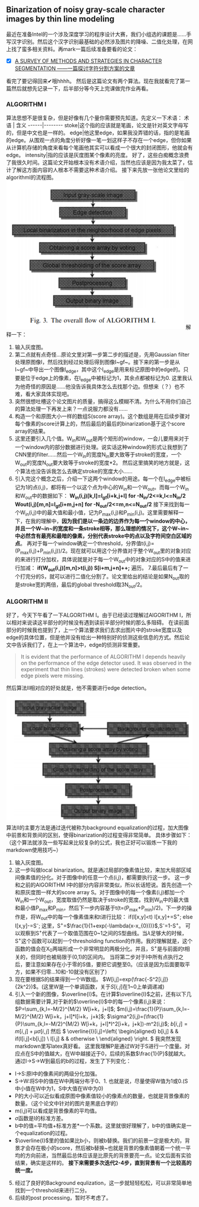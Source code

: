 ## Binarization of noisy gray-scale character images by thin line modeling


最近在准备Intel的一个涉及深度学习的程序设计大赛，我们小组选的课题是......手写汉字识别。然后这个汉字识别最基础的必然涉及图片的降噪、二值化处理，在网上找了蛮多相关资料。再mark一篇后续准备要看的论文：
- [x] [A SURVEY OF METHODS AND STRATEGIES IN CHARACTER SEGMENTATION ——一篇探讨字符分割方案的文章](http://citeseerx.ist.psu.edu/viewdoc/download?doi=10.1.1.158.220&rep=rep1&type=pdf)

看完了要记得回来✔哦hhhh。
然后是这篇论文有两个算法。现在我就看完了第一篇然后就想先记录一下，后半部分等今天上完课做完作业再看。
### ALGORITHM I
算法思想不是很复杂，但是好像有几个量你需要预先知道。先定义一下术语：
术语 | 含义
------|--------
stoke|这个指的应该就是笔画，论文是针对英文字母写的，但是中文也是一样的。
edge|他这里edge，如果我没弄错的话，指的是笔画的edge。从围观一点的角度分析好像一笔一划这样子不存在一个edge，但你如果从计算机存储的角度来看每个笔画他其实可以看成一个很大的封闭图形，他就会有edge。
intensity|指的应该是灰度图某个像素的亮度。
好了，这些白痴概念浪费了我很久时间。这篇论文开始根本没有术语介绍，当然也应该是因为我太菜了，估计了解这方面内容的人根本不需要这种术语介绍。
接下来先放一张他论文里给的algorithmI的流程图。
![流程图1](https://github.com/llIllIllIlllIll/blog/blob/master/bin_al1.png)
解释一下：
1. 输入灰度图。
2. 第二点就有点奇怪...原论文里对第一步第二步的描述是，先用Gaussian filter处理原图像I，然后找到经过处理后得到图像I~gf~。接下来的第一步是从I~gf~中导出一个图像I<sub>edge</sub>，其中这个I<sub>edge</sub>是用来标记原图中的edge的。只要是位于edge上的像素，在I<sub>edge</sub>中被标记为1，其余点都被标记为0.
这里我认为他奇怪的原因是......他没告诉我具体怎么去找那个边。但想来（？）也不难，看大家具体实现吧。
3. 突然很想吐槽这个论文图片的质量，搞得这么模糊不清。为什么不用你们自己的算法处理一下再发上来？一点说服力都没有......
4. 构造一个和原图大小一样的数组S(score array)。这个数组是用在后续步骤对每个像素的score计算上的，然后最后的最后的binarization基于这个score array的结果。
5. 这里还要引入几个值。W<sub>in</sub>和W<sub>out</sub>是两个矩形的window，一会儿要用来对于一个window内的部分数据进行处理。说实话这种window的形式让我想到了CNN里的filter......然后一个W<sub>in</sub>的宽度N<sub>in</sub>要大致等于stroke的宽度，一个W<sub>out</sub>的宽度N<sub>out</sub>要大致等于stroke的宽度*2。 然后这里搞笑的地方就是，这个算法也没告诉我怎么去确定stroke的宽度大小......
6. 引入完这个概念之后，介绍一下这两个window的用途。每一个在I<sub>edge</sub>中被标记为1的点(i,j)，都将有一个以这个点为中心的W<sub>in</sub>和一个W<sub>out</sub>。而每一个W<sub>in</sub>和W<sub>out</sub>中的数据如下：
**W<sub>in</sub>(i,j)[k,l]=I<sub>gf</sub>[i+k,j+l]**
**for -N<sub>in</sub>/2<=k,l<=N<sub>in</sub>/2**
**W</sub>out</sub>(i,j)[m,n]=I<sub>gf</sub>[i+m,j+n]**
**for -N<sub>out</sub>/2<=m,n<=N<sub>out</sub>/2**
接下来找到每一个W<sub>in</sub>(i,j)中的最大值和最小值，记为P<sub>max</sub>(i,j)和P<sub>min</sub>(i,j)。这里需要解释一下，在我的理解中，**因为我们是以一条边的边界作为每一个window的中心，并且一个W~in~的宽度和一条stroke相等，那么理想的情况下，这个W~in~中必然含有最亮和最暗的像素，分别代表stroke中的点以及字符间空白区域的点**。
再对于每一个window确定一个threshold，分界值t(i,j)=(P<sub>max</sub>(i,j)+P<sub>min</sub>(i,j))/2。现在就可以用这个分界值对于整个W<sub>out</sub>里的对象对应的来进行打分加权，具体说就是对于每一个W<sub>out</sub>中的对象对应的S中的值来进行加减：
**if(W<sub>out</sub>(i,j)[m,n]>t(i,j))
S[i+m,j+n]++;**
遍历。
7.最后最后有了一个打完分的S，就可以进行二值化分割了。论文里给出的结论是如果N<sub>out</sub>取的是stroke宽的两倍，最后的global threshold取3N<sub>out</sub>/2。
### ALGORITHM II
好了，今天下午看了一下ALGORITHM I。由于已经读过理解过AlGORITHM I，所以相对来说读这半部分的时候没有遇到读前半部分时候的那么多阻碍。
在读前面部分的时候我也提到了，上一个算法要求我们去求出图片中的stroke宽度以及edge的具体位置，但是他并没有给出一种特别好的侦测这些信息的方式。然后论文中告诉我们了，在上一个算法中，edge的侦测非常重要。
>It is evident that the performance of ALGORITHM
I depends heavily on the performance of the edge detector
used. It was observed in the experiment that thin
lines (strokes) were detected broken when some edge
pixels were missing.

然后算法II相对应的好处就是，他不需要进行edge detection。

![流程图2](https://github.com/llIllIllIlllIll/blog/blob/master/bin_al2.png)
算法II的主要方法是通过迭代被称为background equalization的过程，加大图像中前景和背景间的区别，使得binarization的过程变得非常简单。
具体步骤如下：（这个算法就涉及一些写起来比较复杂的公式，我也正好可以锻炼一下我的markdown使用技巧~）
1. 输入灰度图。
2. 这一步叫做local binarization。就是通过局部的像素值比较，来加大局部区域间像素值的分化。对于图像中的任意一个点(i,j)，都需要执行这一步。
这一步和之前的AlGORITHM I中的部分内容非常类似，所以长话短说。首先创造一个和原灰度图一样大的score array S。对于图像中的每一个像素(i,j)都加一个W<sub>in</sub>和一个W<sub>out</sub>，宽度取值仍然是取决于stroke的宽度。找到W<sub>in</sub>中的最大值和最小值P<sub>max</sub>和P<sub>min</sub>，然后下一步内容基于t(t=(P<sub>max</sub>+P<sub>min</sub>)/2)。下一步的操作是，将W<sub>out</sub>中的每一个像素值来和t进行比较：
if(I[x,y]<t)
I[x,y]+=S<sup>+</sup>;
else
I[x,y]-=S<sup>-</sup>;
这里，S<sup>+</sup>=$\frac{1}{1+exp(-\lambda(x-x_{0}))}$,S<sup>-</sup>=1-S<sup>+</sup>。
可以观察到S<sup>+</sup>代表了一个取值范围在0~1之间的S型曲线。当$\lambda$足够大的时候，S<sup>+</sup>这个函数可以起到一个thresholding function的作用。我的理解就是，这个函数的值会在X<sub>0</sub>两端形成一个非常明显的两极分化。并且，S<sup>+</sup>是与前面的t相关的，但同时也被局限于(0,1)的区间内。
当将第二步对于I中所有点执行之后，要注意如果存在小于零的S值，要把它调整至0。（应该是因为后面要取平方，如果不归零...10和-10就没有区别了）
3. 现在要根据S的结果得到一个W数组。
$W[i,j]=exp(\frac{-S^2[i,j]}{2k^2})$。(这里W是一个单调函数，关于$S[i,j]$在1~0上单调递减)
4. 引入一个新的图像，$\overline{I}$。在计算$\overline{I}$之前，还有以下几组数据需要计算,对于新的$\overline{I}$中的每一个像素(i,j)来说：
$P=\sum_{k,l=-M/2}^{M/2} W[i+k，j+l]$;
$m(i,j)=\frac{1}{P}\sum_{k,l=-M/2}^{M/2} W[i+k，j+l]*I[i+k，j+k]$;
$\sigma^2(i,j)=(\frac{1}{P}\sum_{k,l=-M/2}^{M/2} W[i+k，j+l]*I^2[i+k，j+k])-m^2(i,j)$;
$b[i,j]=m[i,j]+\mu\sigma[i,j]$
然后
$ \overline{I}[i,j]=\left\{
\begin{aligned}
b[i,j] &  & if(I[i,j]<b[i,j]) \\
I[i,j] &  & otherwise \\
\end{aligned}
\right.
$
我突然发现markdown里写latex真好看。
这里我理解P是通过W对于S进行一个度量。对应点在S中的值越大，在W中越接近于0，后续的系数$\frac{1}{P}$就越大。通过I->S->W到最后的b的过程，发生了下列变化：
- I->S:原I中的像素间的两级分化加强。
- S->W:将S中的值在W中两端分布于0、1. 也就是说，尽量使得W值为1或0.(S中小值在W中为1，S中大值在W中为0)
- P的大小可以近似看成原图中像素值较小的像素点的数量，也就是背景像素的数量。（这个论文中针对的图片是黑底白字的）
- m(i,j)可以看成是背景像素的平均值。
- $\sigma$函数是I的标准方差。
- b中的值=平均值+标准方差*一个系数。这里就很好理解了，b中的值确实是一个equalization的过程。
- $\overline{I}$里的值如果比b小，则被b替换。我们的前景一定是极大的，背景才会存在极小的score，然后被b替换~也就是背景的像素值朝着一个统一平均的方向前进，当然最后总体应该是比原先的背景要亮一点。论文后面有实验结果，确实是这样的。
**接下来需要多次迭代2-4步，直到背景有一个比较高的统一度。**
5. 经过了良好的Background equlization，这一步就轻轻松松，可以非常简单地找到一个threshold来进行二分。
6. 后续的post processing，暂时不考虑了。


